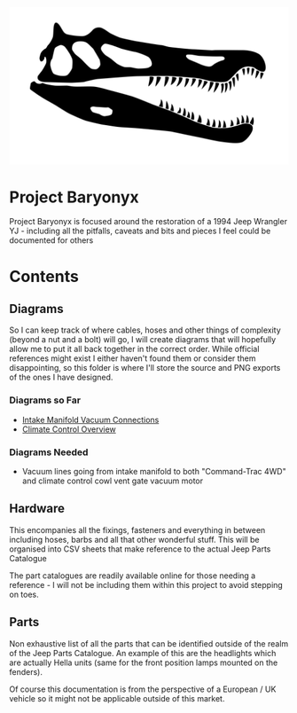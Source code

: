 ![Project Baryonyx Project Logo](Images/Project/baryonyx_skull_flipped_3840x2160.png)
# Project Baryonyx
Project Baryonyx is focused around the restoration of a 1994 Jeep Wrangler YJ - including all the pitfalls, caveats and bits and pieces I feel could be documented for others

# Contents
## Diagrams
So I can keep track of where cables, hoses and other things of complexity (beyond a nut and a bolt) will go, I will create diagrams that will hopefully allow me to put it all back together in the correct order. While official references might exist I either haven't found them or consider them disappointing, so this folder is where I'll store the source and PNG exports of the ones I have designed.

### Diagrams so Far
* [Intake Manifold Vacuum Connections](<Diagrams/Intake Manifold - Vacuum Lines.png>)
* [Climate Control Overview](<Diagrams/Climate Control System.png>)

### Diagrams Needed
* Vacuum lines going from intake manifold to both "Command-Trac 4WD" and climate control cowl vent gate vacuum motor

## Hardware
This encompanies all the fixings, fasteners and everything in between including hoses, barbs and all that other wonderful stuff. This will be organised into CSV sheets that make reference to the actual Jeep Parts Catalogue

The part catalogues are readily available online for those needing a reference - I will not be including them within this project to avoid stepping on toes.

## Parts
Non exhaustive list of all the parts that can be identified outside of the realm of the Jeep Parts Catalogue. An example of this are the headlights which are actually Hella units (same for the front position lamps mounted on the fenders).

Of course this documentation is from the perspective of a European / UK vehicle so it might not be applicable outside of this market.
